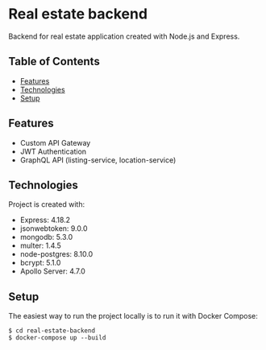 # Real estate backend
Backend for real estate application created with Node.js and Express.

## Table of Contents
* [Features](#features)
* [Technologies](#technologies)
* [Setup](#setup)

## Features
* Custom API Gateway
* JWT Authentication
* GraphQL API (listing-service, location-service)

## Technologies
Project is created with:
* Express: 4.18.2
* jsonwebtoken: 9.0.0
* mongodb: 5.3.0
* multer: 1.4.5
* node-postgres: 8.10.0
* bcrypt: 5.1.0
* Apollo Server: 4.7.0

## Setup
The easiest way to run the project locally is to run it with Docker Compose:
```
$ cd real-estate-backend
$ docker-compose up --build
```
